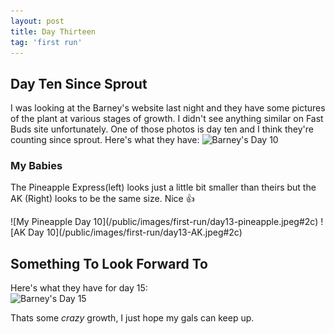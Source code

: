 ```yaml
---
layout: post
title: Day Thirteen
tag: 'first run'
---
```


## Day Ten Since Sprout

I was looking at the Barney's website last night and they have some pictures of the plant at various stages of growth. I didn't see anything similar on Fast Buds site unfortunately. One of those photos is day ten and I think they're counting since sprout. Here's what they have:
![Barney's Day 10](https://www.barneysfarm.com/images/products/pineapple-express-auto_2_691892.jpg#75)  

### My Babies

The Pineapple Express(left) looks just a little bit smaller than theirs but the AK (Right) looks to be the same size. Nice 👍

<span class="pic-row">
![My Pineapple Day 10](/public/images/first-run/day13-pineapple.jpeg#2c)
![AK Day 10](/public/images/first-run/day13-AK.jpeg#2c)
</span>

## Something To Look Forward To

Here's what they have for day 15:  
![Barney's Day 15](https://www.barneysfarm.com/images/products/pineapple-express-auto_3_691892.jpg#75)

Thats some <i class="purple">crazy</i> growth, I just hope my gals can keep up.